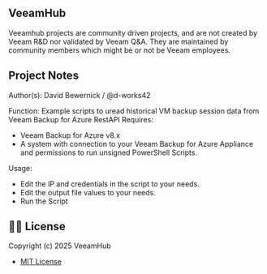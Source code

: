 ## VeeamHub

Veeamhub projects are community driven projects, and are not created by Veeam R&D nor validated by Veeam Q&A. They are maintained by community members which might be or not be Veeam employees.

## Project Notes
Author(s): David Bewernick / @d-works42

Function: Example scripts to uread historical VM backup session data from Veeam Backup for Azure RestAPI
Requires:
- Veeam Backup for Azure v8.x
- A system with connection to your Veeam Backup for Azure Appliance and permissions to run unsigned PowerShell Scripts.

Usage: 
- Edit the IP and credentials in the script to your needs.
- Edit the output file values to your needs.
- Run the Script

## 🤝🏾 License
Copyright (c) 2025 VeeamHub

- [MIT License](LICENSE)